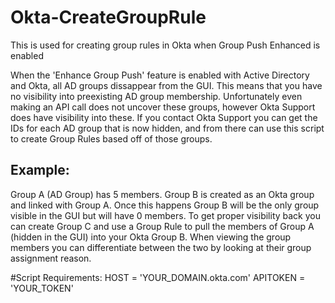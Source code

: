 # Okta-CreateGroupRule
This is used for creating group rules in Okta when Group Push Enhanced is enabled

When the 'Enhance Group Push' feature is enabled with Active Directory and Okta, all AD groups dissappear from the GUI. This means that you have no visibility into preexisting AD group membership. Unfortunately even making an API call does not uncover these groups, however Okta Support does have visibility into these. If you contact Okta Support you can get the IDs for each AD group that is now hidden, and from there can use this script to create Group Rules based off of those groups.

## Example:
Group A (AD Group) has 5 members. Group B is created as an Okta group and linked with Group A. Once this happens Group B will be the only group visible in the GUI but will have 0 members. To get proper visibility back you can create Group C and use a Group Rule to pull the members of Group A (hidden in the GUI) into your Okta Group B. When viewing the group members you can differentiate between the two by looking at their group assignment reason.


#Script Requirements:
HOST = 'YOUR_DOMAIN.okta.com'
APITOKEN = 'YOUR_TOKEN'